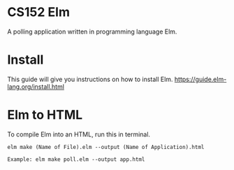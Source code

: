 # CS152 Elm

A polling application written in programming language Elm.

# Install

This guide will give you instructions on how to install Elm.
https://guide.elm-lang.org/install.html

# Elm to HTML
To compile Elm into an HTML, run this in terminal.

    elm make (Name of File).elm --output (Name of Application).html
    
    Example: elm make poll.elm --output app.html
